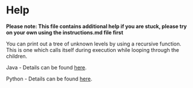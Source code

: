 # Help
**Please note: This file contains additional help if you are stuck, please try on your own using the instructions.md file first**

You can print out a tree of unknown levels by using a recursive function.
This is one which calls itself during execution while looping through the children.

Java - Details can be found [here](https://www.programiz.com/java-programming/recursion).

Python - Details can be found [here](https://www.programiz.com/python-programming/recursion).